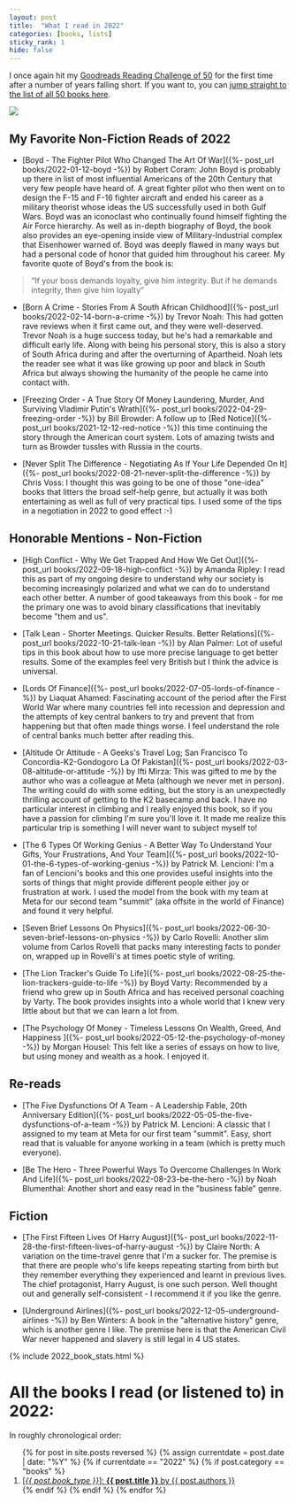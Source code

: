 ```yaml
---
layout: post
title:  "What I read in 2022"
categories: [books, lists]
sticky_rank: 1
hide: false
---
```


I once again hit my [Goodreads Reading Challenge of 50](https://www.goodreads.com/user_challenges/31809494) for the first time after a number of years falling short. If you want to, you
can [jump straight to the list of all 50 books here](#y2022).

<img src="{{site.baseurl}}/images/2022Books-All-8x2.png"/>


## My Favorite Non-Fiction Reads of 2022

- [Boyd - The Fighter Pilot Who Changed The Art Of War]({%- post_url books/2022-01-12-boyd -%}) by Robert Coram:
John Boyd is probably up there in list of most influential Americans of the 20th Century
that very few people have heard of. A great fighter pilot who then went on to design
the F-15 and F-16 fighter aircraft and ended his career as a military theorist whose ideas
the US successfully used in both Gulf Wars. Boyd was an iconoclast who continually found
himself fighting the Air Force hierarchy. As well as in-depth biography of Boyd, the book
also provides an eye-opening inside view of Military-Industrial complex that Eisenhower warned
of. Boyd was deeply flawed in many ways but had a personal code of honor that guided him
throughout his career. My favorite quote of Boyd's from the book is:

> “If your boss demands loyalty, give him integrity. But if he demands integrity, then give him loyalty”

- [Born A Crime - Stories From A South African Childhood]({%- post_url books/2022-02-14-born-a-crime -%}) by Trevor Noah:
This had gotten rave reviews when it first came out, and they were well-deserved. Trevor Noah is a huge success today, but he's had a remarkable and difficult early life. Along with being his personal story, this is also a story of South Africa during and after the overturning of Apartheid. Noah lets the reader see what it was like growing up poor and black in South Africa but always showing the humanity of the people he came into contact with.

- [Freezing Order - A True Story Of Money Laundering, Murder, And Surviving Vladimir Putin's Wrath]({%- post_url books/2022-04-29-freezing-order -%}) by Bill Browder:
A follow up to [Red Notice]({%- post_url books/2021-12-12-red-notice -%}) this time continuing the story through the American court system. Lots of amazing twists and turn as Browder tussles with Russia in the courts.  

- [Never Split The Difference - Negotiating As If Your Life Depended On It]({%- post_url books/2022-08-21-never-split-the-difference -%}) by Chris Voss:
I thought this was going to be one of those "one-idea" books that litters the broad self-help genre, but actually it was both entertaining as well as full of very practical tips. I used some of the tips in a negotiation in 2022 to good effect :-)


## Honorable Mentions - Non-Fiction

- [High Conflict - Why We Get Trapped And How We Get Out]({%- post_url books/2022-09-18-high-conflict -%}) by Amanda Ripley:
I read this as part of my ongoing desire to understand why our society is becoming increasingly polarized and what we can do to understand each other better. A number of good takeaways from this book - for me the primary one was to avoid binary classifications that inevitably become "them and us".

- [Talk Lean - Shorter Meetings. Quicker Results. Better Relations]({%- post_url books/2022-10-21-talk-lean -%}) by Alan Palmer:
Lot of useful tips in this book about how to use more precise language to get better results. Some of the examples feel very British but I think the advice is universal.

- [Lords Of Finance]({%- post_url books/2022-07-05-lords-of-finance -%}) by Liaquat Ahamed:
Fascinating account of the period after the First World War where many countries fell into recession and depression and the attempts of key central bankers to try and prevent that from happening but that often made things worse. I feel understand the role of central banks much better after reading this.

- [Altitude Or Attitude - A Geeks's Travel Log; San Francisco To Concordia-K2-Gondogoro La Of Pakistan]({%- post_url books/2022-03-08-altitude-or-attitude -%}) by Ifti Mirza:
This was gifted to me by the author who was a colleague at Meta (although we never met in person). The writing could do with some editing, but the story is an unexpectedly thrilling account of getting to the K2 basecamp and back. I have no particular interest in climbing and I really enjoyed this book, so if you have a passion for climbing I'm sure you'll love it. It made me realize this particular trip is something I will never want to subject myself to!

- [The 6 Types Of Working Genius - A Better Way To Understand Your Gifts, Your Frustrations, And Your Team]({%- post_url books/2022-10-01-the-6-types-of-working-genius -%}) by Patrick M. Lencioni:
I'm a fan of Lencioni's books and this one provides useful insights into the sorts of things that might provide different people either joy or frustration at work. I used the model from the book with my team at Meta for our second team "summit" (aka offsite in the world of Finance) and found it very helpful.

- [Seven Brief Lessons On Physics]({%- post_url books/2022-06-30-seven-brief-lessons-on-physics -%}) by Carlo Rovelli:
Another slim volume from Carlos Rovelli that packs many interesting facts to ponder on, wrapped up in Rovelli's at times poetic style of writing.

- [The Lion Tracker's Guide To Life]({%- post_url books/2022-08-25-the-lion-trackers-guide-to-life -%}) by Boyd Varty:
Recommended by a friend who grew up in South Africa and has received personal coaching by Varty. The book provides insights into a whole world that I knew very little about but that we can learn a lot from.

- [The Psychology Of Money - Timeless Lessons On Wealth, Greed, And Happiness ]({%- post_url books/2022-05-12-the-psychology-of-money -%}) by Morgan Housel:
This felt like a series of essays on how to live, but using money and wealth as a hook. I enjoyed it.


## Re-reads

- [The Five Dysfunctions Of A Team - A Leadership Fable, 20th Anniversary Edition]({%- post_url books/2022-05-05-the-five-dysfunctions-of-a-team -%}) by Patrick M. Lencioni:
A classic that I assigned to my team at Meta for our first team "summit". Easy, short read that is valuable for anyone working in a team (which is pretty much everyone).

- [Be The Hero - Three Powerful Ways To Overcome Challenges In Work And Life]({%- post_url books/2022-08-23-be-the-hero -%}) by Noah Blumenthal:
Another short and easy read in the "business fable" genre.

## Fiction

- [The First Fifteen Lives Of Harry August]({%- post_url books/2022-11-28-the-first-fifteen-lives-of-harry-august -%}) by Claire North:
A variation on the time-travel genre that I'm a sucker for. The premise is that there are people who's life keeps repeating starting from birth but they remember everything they experienced and learnt in previous lives. The chief protagonist, Harry August, is one such person. Well thought out and generally self-consistent - I recommend it if you like the genre.

- [Underground Airlines]({%- post_url books/2022-12-05-underground-airlines -%}) by Ben Winters:
A book in the "alternative history" genre, which is another genre I like. The premise here is that the American Civil War never happened and slavery is still legal in 4 US states.


{% include 2022_book_stats.html %}

<div id="book_list">
<h1 id="y2022">All the books I read (or listened to) in 2022:</h1>
<p>In roughly chronological order:</p>
<ol>
{% for post in site.posts reversed %}
  {% assign currentdate = post.date | date: "%Y" %}
  {% if currentdate == "2022" %}
    {% if post.category == "books" %}
      <li>
        <a href="{{ post.url }}">
          [<em>{{ post.book_type }}</em>]: <strong>{{ post.title }}</strong> by {{ post.authors }}
        </a>
      </li>
    {% endif %}
  {% endif %}
{% endfor %}
</ol>
</div>
